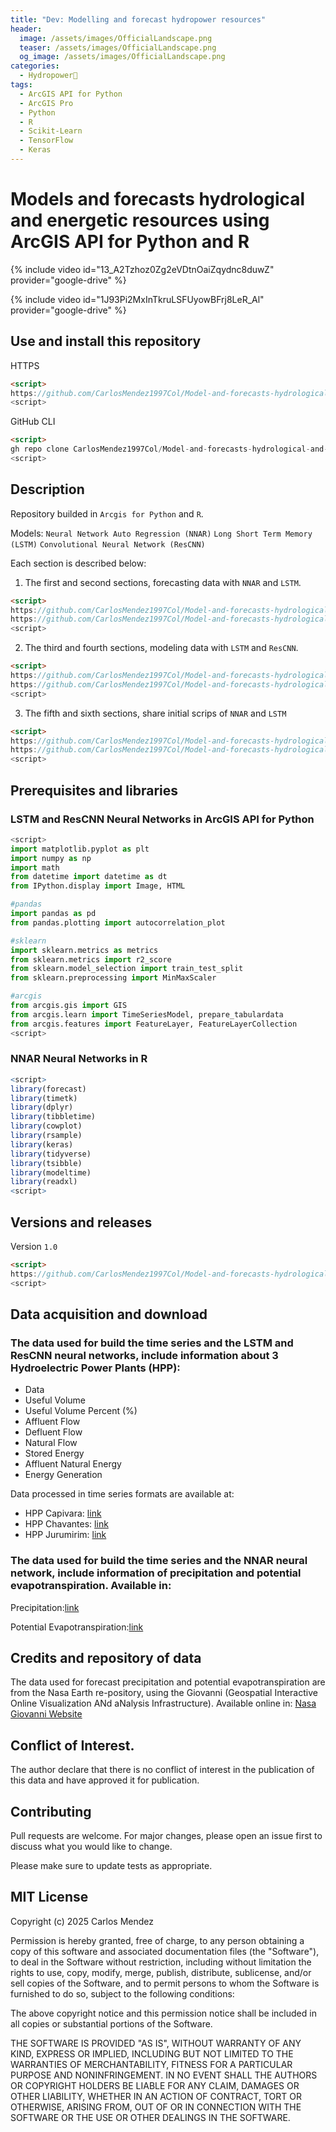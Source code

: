 ```yaml
---
title: "Dev: Modelling and forecast hydropower resources"
header:
  image: /assets/images/OfficialLandscape.png
  teaser: /assets/images/OfficialLandscape.png
  og_image: /assets/images/OfficialLandscape.png
categories:
  - Hydropower🪫
tags:
  - ArcGIS API for Python
  - ArcGIS Pro
  - Python
  - R
  - Scikit-Learn
  - TensorFlow
  - Keras
---
```


# Models and forecasts hydrological and energetic resources using ArcGIS API for Python and R

{% include video id="13_A2Tzhoz0Zg2eVDtnOaiZqydnc8duwZ" provider="google-drive" %}

{% include video id="1J93Pi2MxInTkruLSFUyowBFrj8LeR_Al" provider="google-drive" %}


## Use and install this repository

HTTPS
```html
<script>
https://github.com/CarlosMendez1997Col/Model-and-forecasts-hydrological-and-energetic-resources-using-ArcGIS-API-for-Python-and-R.git
<script>
```

GitHub CLI
```html
<script>
gh repo clone CarlosMendez1997Col/Model-and-forecasts-hydrological-and-energetic-resources-using-ArcGIS-API-for-Python-and-R
<script>
```

## Description

Repository builded in `Arcgis for Python` and `R`.

Models: `Neural Network Auto Regression (NNAR)`
        `Long Short Term Memory (LSTM)`
        `Convolutional Neural Network (ResCNN)`

Each section is described below:

1. The first and second sections, forecasting data with `NNAR` and `LSTM`. 
```html
<script>
https://github.com/CarlosMendez1997Col/Model-and-forecasts-hydrological-and-energetic-resources-using-ArcGIS-API-for-Python-and-R/tree/main/1.%20Forecasting%20NNAR%20Neural%20Network
https://github.com/CarlosMendez1997Col/Model-and-forecasts-hydrological-and-energetic-resources-using-ArcGIS-API-for-Python-and-R/tree/main/2.%20Forecasting%20LSTM%20Neural%20Network
<script>
```
2. The third and fourth sections, modeling data with `LSTM` and `ResCNN`.
```html
<script>
https://github.com/CarlosMendez1997Col/Model-and-forecasts-hydrological-and-energetic-resources-using-ArcGIS-API-for-Python-and-R/tree/main/3.%20Modeling%20LSTM%20Neural%20Network
https://github.com/CarlosMendez1997Col/Model-and-forecasts-hydrological-and-energetic-resources-using-ArcGIS-API-for-Python-and-R/tree/main/4.%20Modeling%20ResCNN%20Neural%20Network
<script>
```
3. The fifth and sixth sections, share initial scrips of `NNAR` and `LSTM`
```html
<script>
https://github.com/CarlosMendez1997Col/Model-and-forecasts-hydrological-and-energetic-resources-using-ArcGIS-API-for-Python-and-R/tree/main/5.%20Original%20Data%20NNAR%20Network
https://github.com/CarlosMendez1997Col/Model-and-forecasts-hydrological-and-energetic-resources-using-ArcGIS-API-for-Python-and-R/tree/main/6.%20Original%20Data%20LSTM%20and%20ResCNN%20Networks
<script>
```
## Prerequisites and libraries

### LSTM and ResCNN Neural Networks in ArcGIS API for Python

```python
<script>
import matplotlib.pyplot as plt
import numpy as np
import math
from datetime import datetime as dt
from IPython.display import Image, HTML

#pandas
import pandas as pd
from pandas.plotting import autocorrelation_plot

#sklearn
import sklearn.metrics as metrics
from sklearn.metrics import r2_score
from sklearn.model_selection import train_test_split
from sklearn.preprocessing import MinMaxScaler

#arcgis
from arcgis.gis import GIS
from arcgis.learn import TimeSeriesModel, prepare_tabulardata
from arcgis.features import FeatureLayer, FeatureLayerCollection
<script>
```

### NNAR Neural Networks in R

```R
<script>
library(forecast)
library(timetk)
library(dplyr)
library(tibbletime)
library(cowplot)
library(rsample)
library(keras)
library(tidyverse)
library(tsibble) 
library(modeltime)
library(readxl)
<script>
```

## Versions and releases

Version `1.0`

```HTML
<script>
https://github.com/CarlosMendez1997Col/Model-and-forecasts-hydrological-and-energetic-resources-using-ArcGIS-API-for-Python-and-R/releases
<script>
```


## Data acquisition and download

### The data used for build the time series and the LSTM and ResCNN neural networks, include information about 3 Hydroelectric Power Plants (HPP):

* Data
* Useful Volume
* Useful Volume Percent (%)
* Affluent Flow
* Defluent Flow
* Natural Flow
* Stored Energy 
* Affluent Natural Energy
* Energy Generation

Data processed in time series formats are available at: 

* HPP Capivara: [link](https://arcg.is/1u158D) 
* HPP Chavantes: [link](https://arcg.is/1O1Wq11)
* HPP Jurumirim: [link](https://arcg.is/1WTWX)

### The data used for build the time series and the NNAR neural network, include information of precipitation and potential evapotranspiration. Available in:

Precipitation:[link](https://arcg.is/149qym3)

Potential Evapotranspiration:[link](https://arcg.is/0L9iSy0)

## Credits and repository of data

The data used for forecast precipitation and potential evapotranspiration are from the Nasa Earth re-pository, using the Giovanni (Geospatial Interactive Online Visualization ANd aNalysis Infrastructure). Available online in: [Nasa Giovanni Website](https://giovanni.gsfc.nasa.gov/giovanni/)

## Conflict of Interest.

The author declare that there is no conflict of interest in the publication of this data and have approved it for publication.

## Contributing

Pull requests are welcome. For major changes, please open an issue first to discuss what you would like to change.

Please make sure to update tests as appropriate. 

## MIT License

Copyright (c) 2025 Carlos Mendez

Permission is hereby granted, free of charge, to any person obtaining a copy of this software and associated documentation files (the "Software"), to deal in the Software without restriction, including without limitation the rights to use, copy, modify, merge, publish, distribute, sublicense, and/or sell copies of the Software, and to permit persons to whom the Software is furnished to do so, subject to the following conditions:

The above copyright notice and this permission notice shall be included in all copies or substantial portions of the Software.

THE SOFTWARE IS PROVIDED "AS IS", WITHOUT WARRANTY OF ANY KIND, EXPRESS OR IMPLIED, INCLUDING BUT NOT LIMITED TO THE WARRANTIES OF MERCHANTABILITY, FITNESS FOR A PARTICULAR PURPOSE AND NONINFRINGEMENT. IN NO EVENT SHALL THE AUTHORS OR COPYRIGHT HOLDERS BE LIABLE FOR ANY CLAIM, DAMAGES OR OTHER LIABILITY, WHETHER IN AN ACTION OF CONTRACT, TORT OR OTHERWISE, ARISING FROM, OUT OF OR IN CONNECTION WITH THE SOFTWARE OR THE USE OR OTHER DEALINGS IN THE SOFTWARE.
